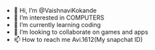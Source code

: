 - 👋 Hi, I’m @VaishnaviKokande
- 👀 I’m interested in COMPUTERS
- 🌱 I’m currently learning coding
- 💞️ I’m looking to collaborate on games and apps
- 📫 How to reach me Avi.1612(My snapchat ID)

<!---
VaishnaviKokande/Avi is a ✨ special ✨ repository because its `README.md` (this file) appears on your GitHub profile.
You can click the Preview link to take a look at your changes.
--->
